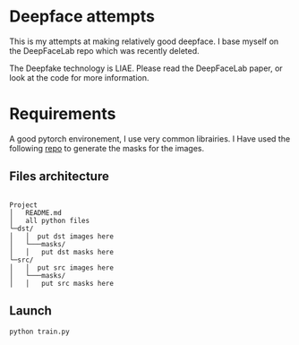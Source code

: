 # Deepface attempts

This is my attempts at making relatively good deepface.
I base myself on the DeepFaceLab repo which was recently deleted.

The Deepfake technology is LIAE. Please read the DeepFaceLab paper, or look at the code for more information.


# Requirements

A good pytorch environement, I use very common librairies.
I Have used the following [repo](https://github.com/willyfh/farl-face-segmentation) to generate the masks for the images. 


## Files architecture
```

Project
│   README.md
│   all python files
└─dst/
│   │  put dst images here
│   └───masks/
│   │   put dst masks here
└─src/
│   │  put src images here
│   └───masks/
│   │   put src masks here

```

## Launch

```python train.py```
